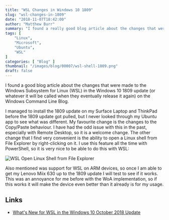 ```yaml
---
title: "WSL Changes in Windows 10 1809"
slug: "wsl-changes-in-1809"
date: "2018-11-07T18:42:00"
author: "Matthew Burr"
summary: "I found a really good blog article about the changes that were made to the Windows Subsystem for Linux (WSL) in the Windows 10 1809 update (or whatever it will be called when they eventually release it again) on the Windows Command Line Blog."
tags: [
    "Linux",
    "Microsoft",
    "Ubuntu",
    "WSL"
]
categories: [ "Blog" ]
thumbnail: "/images/blog/00007/wsl-shell-1809.png"
draft: false
---
```


I found a good blog article about the changes that were made to the Windows Subsystem for Linux (WSL) in the Windows 10 1809 update (or whatever it will be called when they eventually release it again) on the Windows Command Line Blog.

I managed to install the 1809 update on my Surface Laptop and ThinkPad before the 1809 update got pulled, but I never looked through my Ubuntu app to see what was different. My favourite change is the changes to the Copy/Paste behaviour. I have had the odd issue with this in the past, especially with Remote Desktop, so it is a welcome change. The other change that I find very convenient is the ability to open a Linux shell from File Explorer by right-clicking on it. I use this feature all the time with PowerShell, so it is very nice to be able to do this with WSL:

![WSL Open Linux Shell from File Explorer](/images/blog/00007/wsl-open-shell.png)

Also mentioned was support for WSL on ARM devices, so once I am able to get my Lenovo Miix 630 up to the 1809 update I will test to see if it works. This was an annoyance for me before with the WoA implementation, so if this works it will make the device even better than it already is for my usage.

## Links ##

* [What's New for WSL in the Windows 10 October 2018 Update](https://blogs.msdn.microsoft.com/commandline/2018/11/05/whats-new-for-wsl-in-the-windows-10-october-2018-update/)
